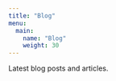 ```yaml
---
title: "Blog"
menu:
  main:
    name: "Blog"
    weight: 30
---
```


Latest blog posts and articles.
